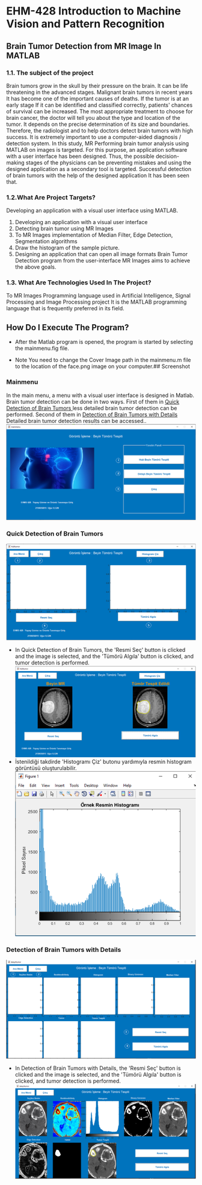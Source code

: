 # EHM-428 Introduction to Machine Vision and Pattern Recognition
## Brain Tumor Detection from MR Image In MATLAB
### 1.1. The subject of the project
Brain tumors grow in the skull by their pressure on the brain.
It can be life threatening in the advanced stages. Malignant brain tumors in recent years
It has become one of the important causes of deaths. If the tumor is at an early stage
If it can be identified and classified correctly, patients' chances of survival can be increased.
The most appropriate treatment to choose for brain cancer, the doctor will tell you about the type and location of the tumor.
It depends on the precise determination of its size and boundaries. Therefore, the radiologist and
to help doctors detect brain tumors with high success.
It is extremely important to use a computer-aided diagnosis / detection system. In this study, MR
Performing brain tumor analysis using MATLAB on images
is targeted. For this purpose, an application software with a user interface has been designed.
Thus, the possible decision-making stages of the physicians can be
preventing mistakes and using the designed application as a secondary tool
is targeted. Successful detection of brain tumors with the help of the designed application
It has been seen that.
### 1.2.What Are Project Targets?
Developing an application with a visual user interface using MATLAB.
1. Developing an application with a visual user interface
2. Detecting brain tumor using MR Images
3. To MR Images implementation of Median Filter, Edge Detection, Segmentation algorithms
4. Draw the histogram of the sample picture.
5. Designing an application that can open all image formats
Brain Tumor Detection program from the user-interface MR Images
aims to achieve the above goals.
### 1.3. What Are Technologies Used In The Project?
To MR Images Programming language used in Artificial Intelligence, Signal Processing and Image Processing project
It is the MATLAB programming language that is frequently preferred in its field.
## How Do I Execute The Program?
* After the Matlab program is opened, the program is started by selecting the mainmenu.fig file.
- Note You need to change the Cover Image path in the mainmenu.m file to the location of the face.png image on your computer.## Screenshot 
### Mainmenu 
In the main menu, a menu with a visual user interface is designed in Matlab. Brain tumor detection can be done in two ways. First of them in [Quick Detection of Brain Tumors ](https://github.com/ugurilgin/Brain-Tumor-Detection-in-Matlab/blob/main/Matlab%20Beyin%20Tümörü%20Tespiti/hizlitumor.m) 
less detailed brain tumor detection can be performed. Second of them in
[Detection of Brain Tumors with Details ](https://github.com/ugurilgin/Brain-Tumor-Detection-in-Matlab/blob/main/Matlab%20Beyin%20Tümörü%20Tespiti/detaylitumor.m)  
Detailed brain tumor detection results can be accessed..
![logo](/img/2020-12-14_17-47-52.png)
### Quick Detection of Brain Tumors
![logo](/img/2020-12-14_17-51-42.png)
* In Quick Detection of Brain Tumors, the 'Resmi Seç' button is clicked and the image is selected, and the 'Tümörü Algıla' button is clicked, and tumor detection is performed.
![logo](/img/2020-12-14_17-50-13.png)
* İstenildiği takdirde 'Histogramı Çiz' butonu yardımıyla resmin histogram görüntüsü oluşturulabilir.
![logo](/img/2020-12-14_17-50-34.png)
### Detection of Brain Tumors with Details
![logo](/img/2020-12-14_17-50-57.png)
* In Detection of Brain Tumors with Details, the 'Resmi Seç' button is clicked and the image is selected, and the 'Tümörü Algıla' button is clicked, and tumor detection is performed.
![logo](/img/2020-12-14_17-51-18.png)
